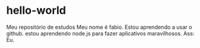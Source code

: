 # hello-world
Meu repositório de estudos
Meu nome é fabio. Estou aprendendo a usar o github. estou aprendendo node.js para fazer aplicativos maravilhosos.
Ass: Eu.
